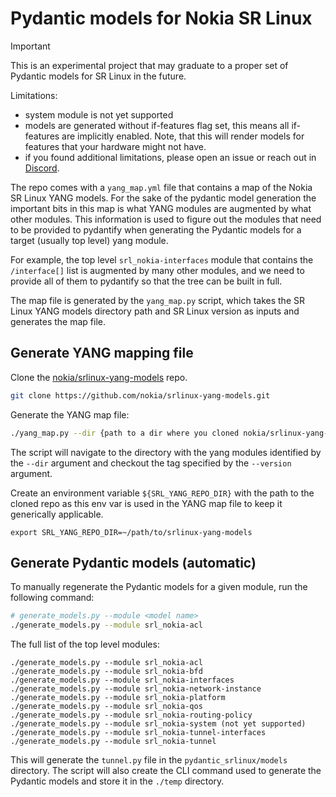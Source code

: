 # Pydantic models for Nokia SR Linux

> [!IMPORTANT]
> This is an experimental project that may graduate to a proper set of Pydantic models for SR Linux in the future.
>
> Limitations:
>
> - system module is not yet supported
> - models are generated without if-features flag set, this means all if-features are implicitly enabled. Note, that this will render models for features that your hardware might not have.
> - if you found additional limitations, please open an issue or reach out in [Discord](https://discord.gg/tZvgjQ6PZf).

The repo comes with a `yang_map.yml` file that contains a map of the Nokia SR Linux YANG models. For the sake of the pydantic model generation the important bits in this map is what YANG modules are augmented by what other modules. This information is used to figure out the modules that need to be provided to pydantify when generating the Pydantic models for a target (usually top level) yang module.

For example, the top level `srl_nokia-interfaces` module that contains the `/interface[]` list is augmented by many other modules, and we need to provide all of them to pydantify so that the tree can be built in full.

The map file is generated by the `yang_map.py` script, which takes the SR Linux YANG models directory path and SR Linux version as inputs and generates the map file.

## Generate YANG mapping file

Clone the [nokia/srlinux-yang-models](https://github.com/nokia/srlinux-yang-models) repo.

```bash
git clone https://github.com/nokia/srlinux-yang-models.git
```

Generate the YANG map file:

```bash
./yang_map.py --dir {path to a dir where you cloned nokia/srlinux-yang-models} --version v24.10.1
```

The script will navigate to the directory with the yang modules identified by the `--dir` argument and checkout the tag specified by the `--version` argument.

Create an environment variable `${SRL_YANG_REPO_DIR}` with the path to the cloned repo as this env var is used in the YANG map file to keep it generically applicable.

```
export SRL_YANG_REPO_DIR=~/path/to/srlinux-yang-models
```

## Generate Pydantic models (automatic)

To manually regenerate the Pydantic models for a given module, run the following command:

```bash
# generate_models.py --module <model name>
./generate_models.py --module srl_nokia-acl
```

The full list of the top level modules:

```
./generate_models.py --module srl_nokia-acl
./generate_models.py --module srl_nokia-bfd
./generate_models.py --module srl_nokia-interfaces
./generate_models.py --module srl_nokia-network-instance
./generate_models.py --module srl_nokia-platform
./generate_models.py --module srl_nokia-qos
./generate_models.py --module srl_nokia-routing-policy
./generate_models.py --module srl_nokia-system (not yet supported)
./generate_models.py --module srl_nokia-tunnel-interfaces
./generate_models.py --module srl_nokia-tunnel
```

This will generate the `tunnel.py` file in the `pydantic_srlinux/models` directory. The script will also create the CLI command used to generate the Pydantic models and store it in the `./temp` directory.
